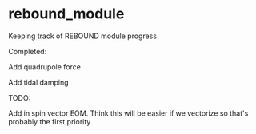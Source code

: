 # rebound_module

Keeping track of REBOUND module progress

Completed:

Add quadrupole force

Add tidal damping

TODO:

Add in spin vector EOM.  Think this will be easier if we vectorize so that's probably the first priority
